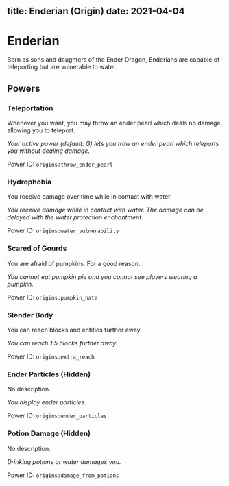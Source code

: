 title: Enderian (Origin)
date: 2021-04-04
---
# Enderian

Born as sons and daughters of the Ender Dragon, Enderians are capable of teleporting but are vulnerable to water.

## Powers

### Teleportation
Whenever you want, you may throw an ender pearl which deals no damage, allowing you to teleport.

_Your active power (default: G) lets you trow an ender pearl which teleports you without dealing damage._

Power ID: `origins:throw_ender_pearl`

### Hydrophobia
You receive damage over time while in contact with water.

_You receive damage while in contact with water. The damage can be delayed with the water protection enchantment._

Power ID: `origins:water_vulnerability`

### Scared of Gourds
You are afraid of pumpkins. For a good reason.

_You cannot eat pumpkin pie and you cannot see players wearing a pumpkin._

Power ID: `origins:pumpkin_hate`

### Slender Body
You can reach blocks and entities further away.

_You can reach 1.5 blocks further away._

Power ID: `origins:extra_reach`

### Ender Particles (Hidden)
No description.

_You display ender particles._

Power ID: `origins:ender_particles`

### Potion Damage (Hidden)
No description.

_Drinking potions or water damages you._

Power ID: `origins:damage_from_potions`
